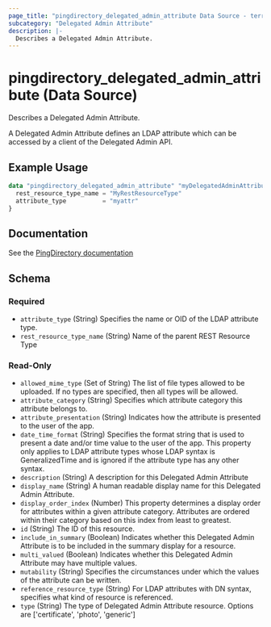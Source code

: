 ```yaml
---
page_title: "pingdirectory_delegated_admin_attribute Data Source - terraform-provider-pingdirectory"
subcategory: "Delegated Admin Attribute"
description: |-
  Describes a Delegated Admin Attribute.
---
```


# pingdirectory_delegated_admin_attribute (Data Source)

Describes a Delegated Admin Attribute.

A Delegated Admin Attribute defines an LDAP attribute which can be accessed by a client of the Delegated Admin API.

## Example Usage

```terraform
data "pingdirectory_delegated_admin_attribute" "myDelegatedAdminAttribute" {
  rest_resource_type_name = "MyRestResourceType"
  attribute_type          = "myattr"
}
```

## Documentation
See the [PingDirectory documentation](https://docs.pingidentity.com/r/en-us/pingdirectory-93/pd_da_config_delegated_admin)

<!-- schema generated by tfplugindocs -->
## Schema

### Required

- `attribute_type` (String) Specifies the name or OID of the LDAP attribute type.
- `rest_resource_type_name` (String) Name of the parent REST Resource Type

### Read-Only

- `allowed_mime_type` (Set of String) The list of file types allowed to be uploaded. If no types are specified, then all types will be allowed.
- `attribute_category` (String) Specifies which attribute category this attribute belongs to.
- `attribute_presentation` (String) Indicates how the attribute is presented to the user of the app.
- `date_time_format` (String) Specifies the format string that is used to present a date and/or time value to the user of the app. This property only applies to LDAP attribute types whose LDAP syntax is GeneralizedTime and is ignored if the attribute type has any other syntax.
- `description` (String) A description for this Delegated Admin Attribute
- `display_name` (String) A human readable display name for this Delegated Admin Attribute.
- `display_order_index` (Number) This property determines a display order for attributes within a given attribute category. Attributes are ordered within their category based on this index from least to greatest.
- `id` (String) The ID of this resource.
- `include_in_summary` (Boolean) Indicates whether this Delegated Admin Attribute is to be included in the summary display for a resource.
- `multi_valued` (Boolean) Indicates whether this Delegated Admin Attribute may have multiple values.
- `mutability` (String) Specifies the circumstances under which the values of the attribute can be written.
- `reference_resource_type` (String) For LDAP attributes with DN syntax, specifies what kind of resource is referenced.
- `type` (String) The type of Delegated Admin Attribute resource. Options are ['certificate', 'photo', 'generic']

